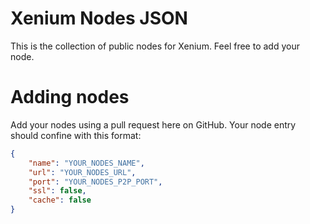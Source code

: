 # Xenium Nodes JSON

This is the collection of public nodes for Xenium. Feel free to add your node.

# Adding nodes

Add your nodes using a pull request here on GitHub. Your node entry should confine with this format:

```json
{
    "name": "YOUR_NODES_NAME",
    "url": "YOUR_NODES_URL",
    "port": "YOUR_NODES_P2P_PORT",
    "ssl": false,
    "cache": false
}
```
